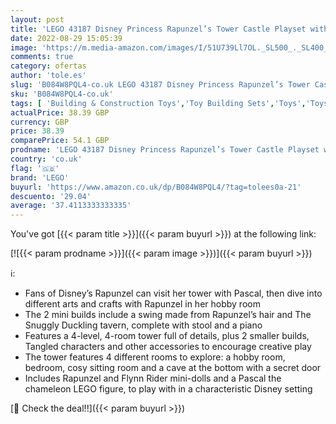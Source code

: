 ```yaml
---
layout: post
title: 'LEGO 43187 Disney Princess Rapunzel’s Tower Castle Playset with 2 Mini Dolls from Tangled Movie'
date: 2022-08-29 15:05:39
image: 'https://m.media-amazon.com/images/I/51U739Ll7OL._SL500_._SL400_.jpg'
comments: true
category: ofertas
author: 'tole.es'
slug: 'B084W8PQL4-co.uk LEGO 43187 Disney Princess Rapunzel’s Tower Castle...'
sku: 'B084W8PQL4-co.uk'
tags: [ 'Building & Construction Toys','Toy Building Sets','Toys','Toys Store','lego','🇬🇧', ]
actualPrice: 38.39 GBP
currency: GBP
price: 38.39
comparePrice: 54.1 GBP
prodname: 'LEGO 43187 Disney Princess Rapunzel’s Tower Castle Playset with 2 Mini Dolls from Tangled Movie'
country: 'co.uk'
flag: '🇬🇧'
brand: 'LEGO'
buyurl: 'https://www.amazon.co.uk/dp/B084W8PQL4/?tag=tolees0a-21'
descuento: '29.04'
average: '37.4113333333335'
---
```


You've got [{{< param title >}}]({{< param buyurl >}}) at the following link:

[![{{< param prodname >}}]({{< param image >}})]({{< param buyurl >}})

ℹ️:

- Fans of Disney’s Rapunzel can visit her tower with Pascal, then dive into different arts and crafts with Rapunzel in her hobby room
- The 2 mini builds include a swing made from Rapunzel’s hair and The Snuggly Duckling tavern, complete with stool and a piano
- Features a 4-level, 4-room tower full of details, plus 2 smaller builds, Tangled characters and other accessories to encourage creative play
- The tower features 4 different rooms to explore: a hobby room, bedroom, cosy sitting room and a cave at the bottom with a secret door
- Includes Rapunzel and Flynn Rider mini-dolls and a Pascal the chameleon LEGO figure, to play with in a characteristic Disney setting

[🛒 Check the deal!!]({{< param buyurl >}})
